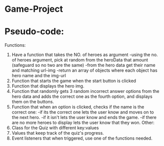 # Game-Project

# Pseudo-code:
Functions:
1. Have a function that takes the NO. of heroes as argument
 -using the no. of heroes argument, pick at random from the heroData that amount (safeguard so no two are the same)
 -from the hero data get their name and matching url-img
 -return an array of objects where each object has hero name and the img-url
2. Function that starts the game when the start button is clicked
3. Function that displays the hero img.
4. Function that randomly gets 3 random incorrect answer options from the hero data and adds the correct one
    as the fourth option, and displays them on the buttons.
5. Function that when an option is clicked, checks if the name is the correct one:
    -if its the correct one lets the user know and moves on to the next hero.
    -if it isn't lets the user know and ends the game.
    -if there are no more heroes to display lets the user know that they won.
Other:
1. Class for the Quiz with different key:values
2. Values that keep track of the quiz's progress.
3. Event listeners that when triggered, use one of the functions needed.